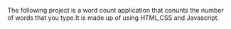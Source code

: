 The following project is a word count application that conunts the number of words that you type.It is made up of using HTML,CSS and Javascript.
